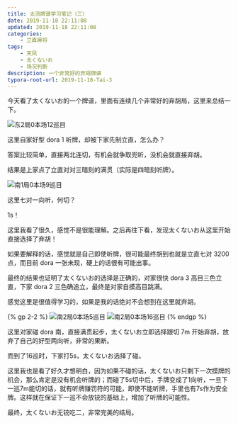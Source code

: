 ```yaml
---
title: 太流牌谱学习笔记（三）
date: 2019-11-18 22:11:08
updated: 2019-11-18 22:11:08
categories:
    - 立直麻将
tags:
    - 天凤
    - 太くないお
    - 场况判断
description: 一个非常好的弃胡牌谱
typora-root-url: 2019-11-18-Tai-3
---
```


今天看了太くないお的一个牌谱，里面有连续几个非常好的弃胡局，这里来总结一下。

![东2局0本场12巡目](E2gXROKdFZ3r6ay.jpg)

这里自家好型 dora 1 听牌，却被下家先制立直，怎么办？

答案比较简单，直接两北连切，有机会就争取兜听，没机会就直接弃胡。

结果是上家点了立直对对三暗刻的满贯（实际是四暗刻听牌）。

![南1局0本场9巡目](ghOA2cm1kEsZTt3.jpg)

这里七对一向听，何切？

1s！

这里我看了很久，感觉不是很能理解。之后再往下看，发现太くないお从这里开始直接选择了弃胡！

如果要解释的话，感觉就是自己即使听牌，很可能最终胡到也就是立直七对 3200 点，而目前 dora 一张未现，硬上的话很有可能出事。

最终的结果也证明了太くないお的选择是正确的，对家很快 dora 3 高目三色立直，下家 dora 2 三色确追立，最终是对家自摸高目跳满。

感觉这里是很值得学习的，如果是我的话绝对不会想到在这里就弃胡。

{% gp 2-2 %}
    ![南2局0本场5巡目](M3PTrOhIUNFdCRk.jpg)
    ![南2局0本场16巡目](8OVe2r1q3mxfBQc.jpg)
{% endgp %}

这里对家碰 dora 南，直接满贯起步，太くないお立即选择跟切 7m 开始弃胡，放弃了自己的好型两向听，非常的果断。

而到了16巡时，下家打5s，太くないお选择了碰。

这里我也是看了好久才想明白，因为如果不碰的话，太くないお只剩下一次摸牌的机会，那么肯定是没有机会听牌的；而碰了5s切中后，手牌变成了1向听，一旦下一巡7m能切的话，就有听牌赚罚符的可能，即使不能听牌，手里也有7s作为安全牌。这样就在保证下一巡不会放铳的基础上，增加了听牌的可能性。

最终，太くないお无铳吃二，非常完美的结局。
